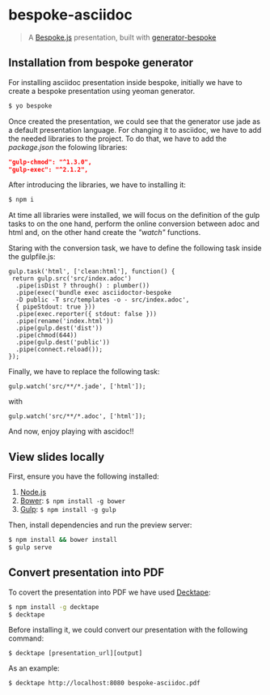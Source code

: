 # bespoke-asciidoc
> A [Bespoke.js](http://markdalgleish.com/projects/bespoke.js) presentation, built with [generator-bespoke](https://github.com/markdalgleish/generator-bespoke)

## Installation from bespoke generator

For installing asciidoc presentation inside bespoke, initially we have to create a bespoke presentation using yeoman generator. 

```bash
$ yo bespoke
```

Once created the presentation, we could see that the generator use jade as a default presentation language. For changing it to asciidoc, we have to add the needed libraries to the project. To do that, we have to add the *package.json* the folowing libraries: 

```json
"gulp-chmod": "^1.3.0",
"gulp-exec": "^2.1.2",
```

After introducing the libraries, we have to installing it: 

```bash
$ npm i
```

At time all libraries were installed, we will focus on the definition of the gulp tasks to on the one hand, perform the online conversion between adoc and html and, on the other hand create the *"watch"* functions. 

Staring with the conversion task, we have to define the following task inside the gulpfile.js:

```
gulp.task('html', ['clean:html'], function() {
 return gulp.src('src/index.adoc')
  .pipe(isDist ? through() : plumber())
  .pipe(exec('bundle exec asciidoctor-bespoke
  -D public -T src/templates -o - src/index.adoc',
  { pipeStdout: true }))
  .pipe(exec.reporter({ stdout: false }))
  .pipe(rename('index.html'))
  .pipe(gulp.dest('dist'))
  .pipe(chmod(644))
  .pipe(gulp.dest('public'))
  .pipe(connect.reload());
});
```

Finally, we have to replace the following task: 

```
gulp.watch('src/**/*.jade', ['html']);
```

with

```
gulp.watch('src/**/*.adoc', ['html']);
```

And now, enjoy playing with ascidoc!!

## View slides locally

First, ensure you have the following installed:

1. [Node.js](http://nodejs.org)
2. [Bower](http://bower.io): `$ npm install -g bower`
3. [Gulp](http://gulpjs.com): `$ npm install -g gulp`

Then, install dependencies and run the preview server:

```bash
$ npm install && bower install
$ gulp serve
```

## Convert presentation into PDF

To covert the presentation into PDF we have used [Decktape](https://github.com/astefanutti/decktape): 

```bash
$ npm install -g decktape
$ decktape
```

Before installing it, we could convert our presentation with the following command: 

```shell
$ decktape [presentation_url][output]
```

As an example: 

```shell
$ decktape http://localhost:8080 bespoke-asciidoc.pdf
```

